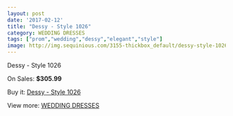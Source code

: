 ```yaml
---
layout: post
date: '2017-02-12'
title: "Dessy - Style 1026"
category: WEDDING DRESSES
tags: ["prom","wedding","dessy","elegant","style"]
image: http://img.sequinious.com/3155-thickbox_default/dessy-style-1026.jpg
---
```

Dessy - Style 1026

On Sales: **$305.99**
<a href="https://www.sequinious.com/wedding-dresses/1303-dessy-style-1026.html"><amp-img layout="responsive" width="600" height="600" src="//img.sequinious.com/3155-thickbox_default/dessy-style-1026.jpg" alt="Dessy - Style 1026 0" /></a>
<a href="https://www.sequinious.com/wedding-dresses/1303-dessy-style-1026.html"><amp-img layout="responsive" width="600" height="600" src="//img.sequinious.com/3156-thickbox_default/dessy-style-1026.jpg" alt="Dessy - Style 1026 1" /></a>

Buy it: [Dessy - Style 1026](https://www.sequinious.com/wedding-dresses/1303-dessy-style-1026.html "Dessy - Style 1026")

View more: [WEDDING DRESSES](https://www.sequinious.com/2-wedding-dresses "WEDDING DRESSES")